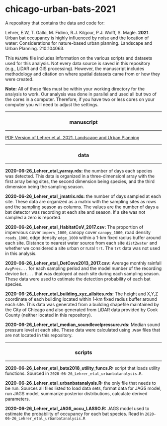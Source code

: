 
# chicago-urban-bats-2021


A repository that contains the data and code for:

Lehrer, E.W, T. Gallo, M. Fidino, R.J. Kilgour, P.J. Wolff, S. Magle. **2021**. Urban bat occupancy is highly influenced by noise and the location of water: Considerations for nature-based urban planning. Landscape and Urban Planning. 210:104063.

This `README` file includes information on the various scripts and datasets used for this analysis. Not every data source is saved in this repository (e.g., LiDAR and GIS processing). However, the manuscript includes methodology and citation on where spatial datasets came from or how they were created.

**Note:** All of these files must be within your working directory for the analysis to work. Our analysis was done in parallel and used all but two of the cores in a computer. Therefore, if you have two or less cores on your computer you will need to adjust the settings.

---

<div align="center"> <h3>manuscript</h3> </div>

---

[PDF Version of Lehrer et al. 2021. Landscape and Urban Planning](https://urbanxnaturelab.com/publications/Lehrer_etal_2021_urban-bats.pdf)

---

<div align="center"> <h3>data</h3> </div>

---

**2020-06-26_Lehrer_etal_yarray.rds:** the number of days each species was detected. This data is organized in a three-dimensionl array with the first array being sites, the second dimension being species, and the third dimension being the sampling season.

**2020-06-26_Lehrer_etal_jmatrix.rds:** the number of days sampled at each site. These data are organized as a matrix with the sampling sites as rows and the sampling season as columns. The values are the number of days a bat detector was recording at each site and season. If a site was not sampled a zero is reported.

**2020-06-26_Lehrer_etal_HabitatCoV_2017.csv:** The proportion of impervious cover `imperv_1000`, canopy cover `canopy_1000`, road density `roads_1000`, edge density `edge_1000` within a 1-km fixed radius buffer around each site. Distance to nearest water source from each site `dist2water` and whether we considered a site urban or rural `trt`. The `trt` data was not used in this analysis.

**2020-06-26_Lehrer_etal_DetCovs2013_2017.csv:** Average monthly rainfall `AvgPrec...` for each sampling period and the model number of the recording device `Det...` that was deployed at each site during each sampling season. These data were used to estimate the detection probability of each bat species.

**2020-06-26_Lehrer_etal_building_xyz_allsites.rds:** The height and X,Y,Z coordinate of each building located within 1-km fixed radius buffer around each site. This data was generated from a building shapefile maintained by the City of Chicago and also generated from LiDAR data provided by Cook County (neither located in this repository).

**2020-06-26_Lehrer_etal_median_soundlevelpressure.rds:** Median sound pressure level at each site. These data were calculated using .wav files that are not located in this repository.

---

<div align="center"> <h3>scripts</h3> </div>

---

**2020-06-26_Lehrer_etal_bats2018_utility_funcs.R:** script that loads utility functions. Sourced in `2020-06-26_Lehrer_etal_urbanbatanalysis.R`.

**2020-06-26_Lehrer_etal_urbanbatanalysis.R:** the only file that needs to be run. Sources all files listed to load data sets, format data for JAGS model, run JAGS model, summarize posterior distributions, calculate derived parameters.

**2020-06-26_Lehrer_etal_JAGS_occu_LASSO.R:** JAGS model used to estimate the probability of occupancy for each bat species. Read in `2020-06-26_Lehrer_etal_urbanbatanalysis.R`

